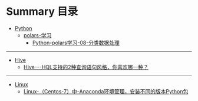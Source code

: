 # Summary 目录

- [Python]()
	- [polars-学习]()
		- [Python-polars学习-08-分类数据处理](polars-学习/Python-polars学习-08-分类数据处理.md)

---

- [Hive]()
	- [Hive---HQL支持的2种查询语句风格，你喜欢哪一种？](Hive/Hive---HQL支持的2种查询语句风格，你喜欢哪一种？.md)


---


- [Linux]()
	- [Linux-（Centos-7）中-Anaconda环境管理，安装不同的版本Python包](Linux/Linux-（Centos-7）中-Anaconda环境管理，安装不同的版本Python包.md)













